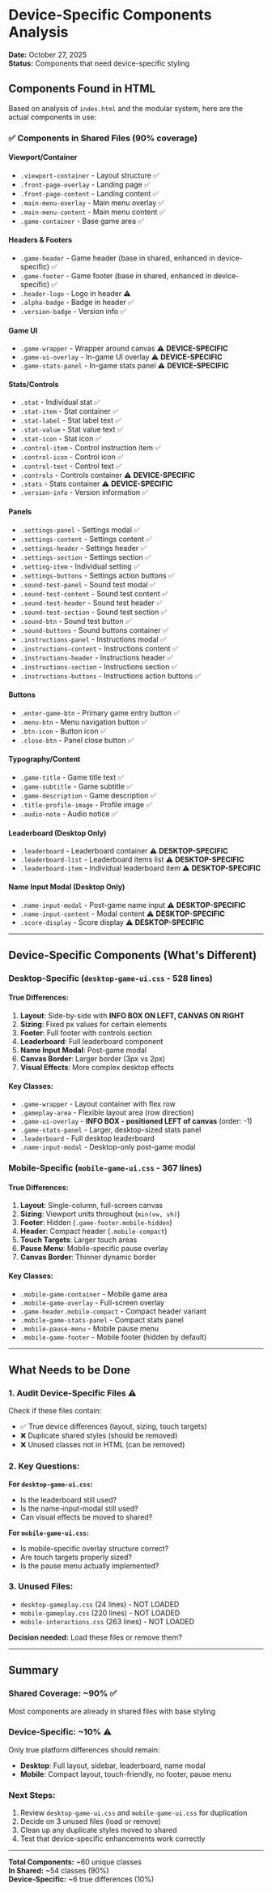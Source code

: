 # Device-Specific Components Analysis

**Date:** October 27, 2025  
**Status:** Components that need device-specific styling

## Components Found in HTML

Based on analysis of `index.html` and the modular system, here are the actual components in use:

### ✅ Components in Shared Files (90% coverage)

#### Viewport/Container
- `.viewport-container` - Layout structure ✅
- `.front-page-overlay` - Landing page ✅
- `.front-page-content` - Landing content ✅
- `.main-menu-overlay` - Main menu overlay ✅
- `.main-menu-content` - Main menu content ✅
- `.game-container` - Base game area ✅

#### Headers & Footers
- `.game-header` - Game header (base in shared, enhanced in device-specific) ✅
- `.game-footer` - Game footer (base in shared, enhanced in device-specific) ✅
- `.header-logo` - Logo in header ⚠️
- `.alpha-badge` - Badge in header ✅
- `.version-badge` - Version info ✅

#### Game UI
- `.game-wrapper` - Wrapper around canvas ⚠️ **DEVICE-SPECIFIC**
- `.game-ui-overlay` - In-game UI overlay ⚠️ **DEVICE-SPECIFIC**
- `.game-stats-panel` - In-game stats panel ⚠️ **DEVICE-SPECIFIC**

#### Stats/Controls
- `.stat` - Individual stat ✅
- `.stat-item` - Stat container ✅
- `.stat-label` - Stat label text ✅
- `.stat-value` - Stat value text ✅
- `.stat-icon` - Stat icon ✅
- `.control-item` - Control instruction item ✅
- `.control-icon` - Control icon ✅
- `.control-text` - Control text ✅
- `.controls` - Controls container ⚠️ **DEVICE-SPECIFIC**
- `.stats` - Stats container ⚠️ **DEVICE-SPECIFIC**
- `.version-info` - Version information ✅

#### Panels
- `.settings-panel` - Settings modal ✅
- `.settings-content` - Settings content ✅
- `.settings-header` - Settings header ✅
- `.settings-section` - Settings section ✅
- `.setting-item` - Individual setting ✅
- `.settings-buttons` - Settings action buttons ✅
- `.sound-test-panel` - Sound test modal ✅
- `.sound-test-content` - Sound test content ✅
- `.sound-test-header` - Sound test header ✅
- `.sound-test-section` - Sound test section ✅
- `.sound-btn` - Sound test button ✅
- `.sound-buttons` - Sound buttons container ✅
- `.instructions-panel` - Instructions modal ✅
- `.instructions-content` - Instructions content ✅
- `.instructions-header` - Instructions header ✅
- `.instructions-section` - Instructions section ✅
- `.instructions-buttons` - Instructions action buttons ✅

#### Buttons
- `.enter-game-btn` - Primary game entry button ✅
- `.menu-btn` - Menu navigation button ✅
- `.btn-icon` - Button icon ✅
- `.close-btn` - Panel close button ✅

#### Typography/Content
- `.game-title` - Game title text ✅
- `.game-subtitle` - Game subtitle ✅
- `.game-description` - Game description ✅
- `.title-profile-image` - Profile image ✅
- `.audio-note` - Audio notice ✅

#### Leaderboard (Desktop Only)
- `.leaderboard` - Leaderboard container ⚠️ **DESKTOP-SPECIFIC**
- `.leaderboard-list` - Leaderboard items list ⚠️ **DESKTOP-SPECIFIC**
- `.leaderboard-item` - Individual leaderboard item ⚠️ **DESKTOP-SPECIFIC**

#### Name Input Modal (Desktop Only)
- `.name-input-modal` - Post-game name input ⚠️ **DESKTOP-SPECIFIC**
- `.name-input-content` - Modal content ⚠️ **DESKTOP-SPECIFIC**
- `.score-display` - Score display ⚠️ **DESKTOP-SPECIFIC**

---

## Device-Specific Components (What's Different)

### **Desktop-Specific** (`desktop-game-ui.css` - 528 lines)

#### True Differences:
1. **Layout**: Side-by-side with **INFO BOX ON LEFT, CANVAS ON RIGHT**
2. **Sizing**: Fixed px values for certain elements
3. **Footer**: Full footer with controls section
4. **Leaderboard**: Full leaderboard component
5. **Name Input Modal**: Post-game modal
6. **Canvas Border**: Larger border (3px vs 2px)
7. **Visual Effects**: More complex desktop effects

#### Key Classes:
- `.game-wrapper` - Layout container with flex row
- `.gameplay-area` - Flexible layout area (row direction)
- `.game-ui-overlay` - **INFO BOX - positioned LEFT of canvas** (order: -1)
- `.game-stats-panel` - Larger, desktop-sized stats panel
- `.leaderboard` - Full desktop leaderboard
- `.name-input-modal` - Desktop-only post-game modal

### **Mobile-Specific** (`mobile-game-ui.css` - 367 lines)

#### True Differences:
1. **Layout**: Single-column, full-screen canvas
2. **Sizing**: Viewport units throughout (`min(vw, vh)`)
3. **Footer**: Hidden (`.game-footer.mobile-hidden`)
4. **Header**: Compact header (`.mobile-compact`)
5. **Touch Targets**: Larger touch areas
6. **Pause Menu**: Mobile-specific pause overlay
7. **Canvas Border**: Thinner dynamic border

#### Key Classes:
- `.mobile-game-container` - Mobile game area
- `.mobile-game-overlay` - Full-screen overlay
- `.game-header.mobile-compact` - Compact header variant
- `.mobile-game-stats-panel` - Compact stats panel
- `.mobile-pause-menu` - Mobile pause menu
- `.mobile-game-footer` - Mobile footer (hidden by default)

---

## What Needs to be Done

### 1. **Audit Device-Specific Files** ⚠️
Check if these files contain:
- ✅ True device differences (layout, sizing, touch targets)
- ❌ Duplicate shared styles (should be removed)
- ❌ Unused classes not in HTML (can be removed)

### 2. **Key Questions:**

**For `desktop-game-ui.css`:**
- Is the leaderboard still used?
- Is the name-input-modal still used?
- Can visual effects be moved to shared?

**For `mobile-game-ui.css`:**
- Is mobile-specific overlay structure correct?
- Are touch targets properly sized?
- Is the pause menu actually implemented?

### 3. **Unused Files:**
- `desktop-gameplay.css` (24 lines) - NOT LOADED
- `mobile-gameplay.css` (220 lines) - NOT LOADED  
- `mobile-interactions.css` (263 lines) - NOT LOADED

**Decision needed:** Load these files or remove them?

---

## Summary

### Shared Coverage: ~90% ✅
Most components are already in shared files with base styling

### Device-Specific: ~10% ⚠️
Only true platform differences should remain:
- **Desktop**: Full layout, sidebar, leaderboard, name modal
- **Mobile**: Compact layout, touch-friendly, no footer, pause menu

### Next Steps:
1. Review `desktop-game-ui.css` and `mobile-game-ui.css` for duplication
2. Decide on 3 unused files (load or remove)
3. Clean up any duplicate styles moved to shared
4. Test that device-specific enhancements work correctly

---

**Total Components:** ~60 unique classes  
**In Shared:** ~54 classes (90%)  
**Device-Specific:** ~6 true differences (10%)
